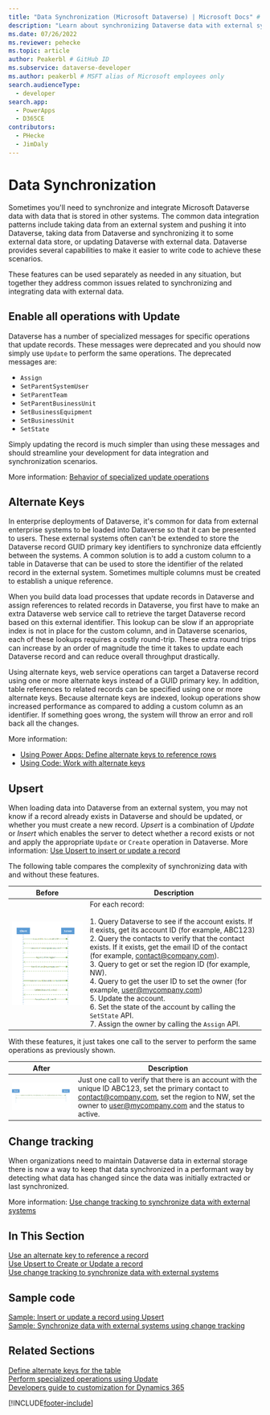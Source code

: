 ```yaml
---
title: "Data Synchronization (Microsoft Dataverse) | Microsoft Docs" # Intent and product brand in a unique string of 43-59 chars including spaces
description: "Learn about synchronizing Dataverse data with external systems." # 115-145 characters including spaces. This abstract displays in the search result.
ms.date: 07/26/2022
ms.reviewer: pehecke
ms.topic: article
author: Peakerbl # GitHub ID
ms.subservice: dataverse-developer
ms.author: peakerbl # MSFT alias of Microsoft employees only
search.audienceType: 
  - developer
search.app: 
  - PowerApps
  - D365CE
contributors:
  - PHecke
  - JimDaly
---
```

# Data Synchronization

Sometimes you'll need to synchronize and integrate Microsoft Dataverse data with data that is stored in other systems. The common data integration patterns include taking data from an external system and pushing it into Dataverse, taking data from Dataverse and synchronizing it to some external data store, or updating Dataverse with external data. Dataverse provides several capabilities to make it easier to write code to achieve these scenarios.  

These features can be used separately as needed in any situation, but together they address common issues related to synchronizing and integrating data with external data.

## Enable all operations with Update

Dataverse has a number of specialized messages for specific operations that update records. These messages were deprecated and you should now simply use `Update` to perform the same operations. The deprecated messages are:

- `Assign`
- `SetParentSystemUser`
- `SetParentTeam`
- `SetParentBusinessUnit`
- `SetBusinessEquipment`
- `SetBusinessUnit`
- `SetState`

Simply updating the record is much simpler than using these messages and should streamline your development for data integration and synchronization scenarios. 

More information: [Behavior of specialized update operations](special-update-operation-behavior.md)

## Alternate Keys

In enterprise deployments of Dataverse, it's common for data from external enterprise systems to be loaded into Dataverse so that it can be presented to users. These external systems often can't be extended to store the Dataverse record GUID primary key identifiers to synchronize data effciently between the systems. A common solution is to add a custom column to a table in Dataverse that can be used to store the identifier of the related record in the external system. Sometimes multiple columns must be created to establish a unique reference.

When you build data load processes that update records in Dataverse and assign references to related records in Dataverse, you first have to make an extra Dataverse web service call to retrieve the target Dataverse record based on this external identifier. This lookup can be slow if an appropriate index is not in place for the custom column, and in Dataverse scenarios, each of these lookups requires a costly round-trip. These extra round trips can increase by an order of magnitude the time it takes to update each Dataverse record and can reduce overall throughput drastically.

Using alternate keys, web service operations can target a Dataverse record using one or more alternate keys instead of a GUID primary key. In addition, table references to related records can be specified using one or more alternate keys. Because alternate keys are indexed, lookup operations show increased performance as compared to adding a custom column as an identifier. If something goes wrong, the system will throw an error and roll back all the changes. 

More information:

- [Using Power Apps: Define alternate keys to reference rows](../../maker/data-platform/define-alternate-keys-reference-records.md)
- [Using Code: Work with alternate keys](define-alternate-keys-entity.md)

## Upsert

When loading data into Dataverse from an external system, you may not know if a record already exists in Dataverse and should be updated, or whether you must create a new record. *Upsert* is a combination of *Update* or *Insert* which enables the server to detect whether a record exists or not and apply the appropriate `Update` or `Create` operation in Dataverse. More information: [Use Upsert to insert or update a record](use-upsert-insert-update-record.md) 


The following table compares the complexity of synchronizing data with and without these features.  


|   Before    |        Description  |
|----------------------|----------------------------|
| ![Update using specialized messages.](media/before-carina-dynamics-crm-2015.png "Update using specialized messages") | For each record:<br /><br /> 1.  Query Dataverse to see if the account exists. If it exists, get its account ID (for example, ABC123)<br />2.  Query the contacts to verify that the contact exists. If it exists, get the email ID of the contact (for example, contact@company.com).<br />3.  Query to get or set the region ID (for example, NW).<br />4.  Query to get the user ID to set the owner (for example, user@mycompany.com)<br />5.  Update the account.<br />6.  Set the state of the account by calling the `SetState` API.<br />7.  Assign the owner by calling the `Assign` API. |

With these features, it just takes one call to the server to perform the same operations as previously shown.  


|After  |     Description   |
|-----------------------|------------------------------|
| ![Update using UpdateRequest.](media/after-carina-dynamics-crm-2015.png "Update using UpdateRequest") | Just one call to verify that there is an account with the unique ID ABC123, set the primary contact to contact@company.com, set the region to NW, set the owner to user@mycompany.com and the status to active. |

## Change tracking

When organizations need to maintain Dataverse data in external storage there is now a way to keep that data synchronized in a performant way by detecting what data has changed since the data was initially extracted or last synchronized.

More information: [Use change tracking to synchronize data with external systems](use-change-tracking-synchronize-data-external-systems.md)

## In This Section

[Use an alternate key to reference a record](use-alternate-key-reference-record.md)<br />
[Use Upsert to Create or Update a record](use-upsert-insert-update-record.md)<br />
[Use change tracking to synchronize data with external systems](use-change-tracking-synchronize-data-external-systems.md)

## Sample code

[Sample: Insert or update a record using Upsert](org-service/samples/insert-update-record-upsert.md)<br />
[Sample: Synchronize data with external systems using change tracking](org-service/samples/synchronize-data-external-systems-using-change-tracking.md)

## Related Sections

[Define alternate keys for the table](define-alternate-keys-entity.md)<br />
[Perform specialized operations using Update](/dynamics365/customer-engagement/developer/org-service/perform-specialized-operations-using-update)<br /> 
[Developers guide to customization for Dynamics 365](/dynamics365/customer-engagement/developer/customize-dev/customize-applications)<br /> 


[!INCLUDE[footer-include](../../includes/footer-banner.md)]